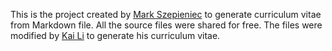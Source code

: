 This is the project created by [Mark Szepieniec](https://github.com/mszep/pandoc_resume) to generate curriculum vitae from Markdown file. All the source files were shared for free. The files were modified by [Kai Li](http://kaili.us) to generate his curriculum vitae.
